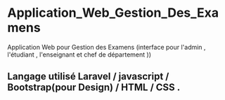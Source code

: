 # Application_Web_Gestion_Des_Examens
Application Web pour Gestion des Examens (interface pour l'admin , l'étudiant , l'enseignant et chef de département ))
## Langage utilisé Laravel / javascript / Bootstrap(pour Design) / HTML / CSS . 
